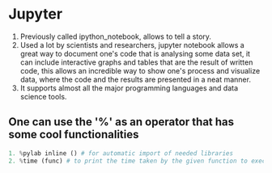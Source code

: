# Jupyter
1. Previously called ipython_notebook, allows to tell a story.
2. Used a lot by scientists and researchers, jupyter notebook allows a great way to document one's code that is analysing some data set, it can include interactive graphs and tables that are the result of written code, this allows an incredible way to show one's process and visualize data, where the code and the results are presented in a neat manner.
3. It supports almost all the major programming languages and data science tools.



##  One can use the '%' as an operator that has some cool functionalities
~~~python
1. %pylab inline () # for automatic import of needed libraries
2. %time (func) # to print the time taken by the given function to execute
~~~   